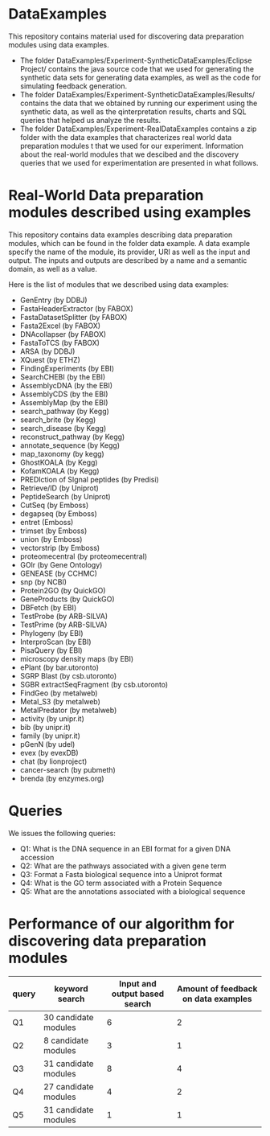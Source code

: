 # DataExamples
This repository contains material used for discovering data preparation modules using data examples.

* The folder DataExamples/Experiment-SyntheticDataExamples/Eclipse Project/ contains the java source code that we used for generating the synthetic data sets for generating data examples, as well as the code for simulating feedback generation. 
* The folder DataExamples/Experiment-SyntheticDataExamples/Results/ contains the data that we obtained by running our experiment using the synthetic data, as well as the qinterpretation results, charts and SQL queries that helped us analyze the results.
* The folder DataExamples/Experiment-RealDataExamples contains a zip folder with the data examples that characterizes real world data preparation modules t that we used for our experiment. Information about the real-world modules that we descibed and the discovery queries that we used for experimentation are presented in what follows.

# Real-World Data preparation modules described using examples 

This repository contains data examples describing data preparation modules, which can be found in the folder data example.
A data example specify the name of the module, its provider, URI as well as the input and output. 
The inputs and outputs are described by a name and a semantic domain, as well as a value.

Here is the list of modules that we described using data examples:

* GenEntry (by DDBJ)
* FastaHeaderExtractor (by FABOX)
* FastaDatasetSplitter (by FABOX)
* Fasta2Excel (by FABOX)
* DNAcollapser (by FABOX)
* FastaToTCS (by FABOX)
* ARSA (by DDBJ)
* XQuest (by ETHZ)
* FindingExperiments (by EBI)
* SearchCHEBI (by the EBI)
* AssemblycDNA (by the EBI)
* AssemblyCDS (by the EBI)
* AssemblyMap (by the EBI)
* search_pathway (by Kegg)
* search_brite (by Kegg)
* search_disease (by Kegg)
* reconstruct_pathway (by Kegg)
* annotate_sequence (by Kegg)
* map_taxonomy (by kegg)
* GhostKOALA  (by Kegg)
* KofamKOALA (by Kegg)
* PREDIction of SIgnal peptides (by Predisi)
* Retrieve/ID (by Uniprot)
* PeptideSearch (by Uniprot)
* CutSeq (by Emboss)
* degapseq (by Emboss)
* entret (Emboss)
* trimset (by Emboss)
* union (by Emboss)
* vectorstrip (by Emboss)
* proteomecentral (by proteomecentral)
* GOlr (by Gene Ontology)
* GENEASE (by CCHMC)
* snp (by NCBI)
* Protein2GO (by QuickGO)
* GeneProducts (by QuickGO)
* DBFetch (by EBI)
* TestProbe (by ARB-SILVA)
* TestPrime (by ARB-SILVA)
* Phylogeny (by EBI)
* InterproScan (by EBI)
* PisaQuery (by EBI)
* microscopy density maps (by EBI)
* ePlant (by bar.utoronto)
* SGRP Blast (by csb.utoronto)
* SGBR extractSeqFragment (by csb.utoronto)
* FindGeo (by metalweb)
* Metal_S3 (by metalweb)
* MetalPredator (by metalweb)
* activity (by unipr.it)
* bib (by unipr.it)
* family (by unipr.it)
* pGenN (by udel)
* evex (by evexDB)
* chat (by lionproject)
* cancer-search (by pubmeth)
* brenda (by enzymes.org)


# Queries
We issues the following queries:
* Q1: What is the DNA sequence in an EBI format for a given DNA accession
* Q2: What are the pathways associated with a given gene term
* Q3: Format a Fasta biological sequence into a Uniprot format
* Q4: What is the GO term associated with a Protein Sequence
* Q5: What are the annotations associated with a biological sequence 

# Performance of our algorithm for discovering data preparation modules
| query  | keyword search |Input and output based search |Amount of feedback on data examples |
| ------------- | ------------- |------------- |------------- |
| Q1  | 30 candidate modules  | 6  | 2  |
| Q2  | 8 candidate modules  | 3  | 1  |
| Q3  | 31 candidate modules  | 8  | 4  |
| Q4  | 27 candidate modules  | 4  | 2  |
| Q5  | 31 candidate modules  | 1  | 1  |



